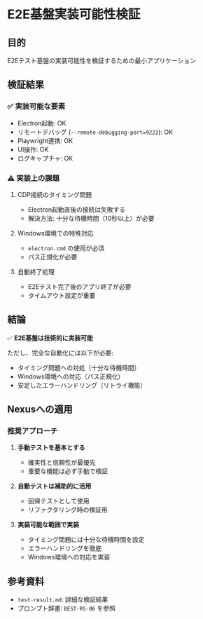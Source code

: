 # E2E基盤実装可能性検証

## 目的

E2Eテスト基盤の実装可能性を検証するための最小アプリケーション

## 検証結果

### ✅ 実装可能な要素
- Electron起動: OK
- リモートデバッグ (`--remote-debugging-port=9222`): OK
- Playwright連携: OK
- UI操作: OK
- ログキャプチャ: OK

### ⚠️ 実装上の課題
1. CDP接続のタイミング問題
   - Electron起動直後の接続は失敗する
   - 解決方法: 十分な待機時間（10秒以上）が必要

2. Windows環境での特殊対応
   - `electron.cmd` の使用が必須
   - パス正規化が必要

3. 自動終了処理
   - E2Eテスト完了後のアプリ終了が必要
   - タイムアウト設定が重要

## 結論

✅ **E2E基盤は技術的に実装可能**

ただし、完全な自動化には以下が必要:
- タイミング問題への対処（十分な待機時間）
- Windows環境への対応（パス正規化）
- 安定したエラーハンドリング（リトライ機能）

## Nexusへの適用

### 推奨アプローチ

1. **手動テストを基本とする**
   - 確実性と信頼性が最優先
   - 重要な機能は必ず手動で検証

2. **自動テストは補助的に活用**
   - 回帰テストとして使用
   - リファクタリング時の検証用

3. **実装可能な範囲で実装**
   - タイミング問題には十分な待機時間を設定
   - エラーハンドリングを徹底
   - Windows環境への対応を実装

## 参考資料

- `test-result.md`: 詳細な検証結果
- プロンプト辞書: `BEST-RS-06` を参照

